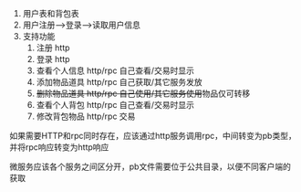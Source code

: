 1. 用户表和背包表
2. 用户注册-->登录-->读取用户信息
3. 支持功能
   1. 注册                       http
   2. 登录                       http
   3. 查看个人信息                http/rpc      自己查看/交易时显示
   4. 添加物品道具                http/rpc      自己获取/其它服务发放
   5. ~~删除物品道具                http/rpc      自己使用/其它服务使用~~物品仅可转移
   6. 查看个人背包                http/rpc      自己查看/交易时显示
   7. 修改背包物品                http/rpc      交易

如果需要HTTP和rpc同时存在，应该通过http服务调用rpc，中间转变为pb类型，并将rpc响应转变为http响应

微服务应该各个服务之间区分开，pb文件需要位于公共目录，以便不同客户端的获取


